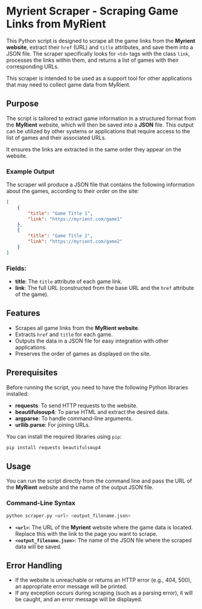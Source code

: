# Myrient Scraper - Scraping Game Links from MyRient

This Python script is designed to scrape all the game links from the **Myrient website**, extract their `href` (URL) and `title` attributes, and save them into a JSON file. The scraper specifically looks for `<td>` tags with the class `link`, processes the links within them, and returns a list of games with their corresponding URLs.

This scraper is intended to be used as a support tool for other applications that may need to collect game data from MyRient.

## Purpose

The script is tailored to extract game information in a structured format from the **MyRient** website, which will then be saved into a **JSON** file. This output can be utilized by other systems or applications that require access to the list of games and their associated URLs. 

It ensures the links are extracted in the same order they appear on the website.

### Example Output

The scraper will produce a JSON file that contains the following information about the games, according to their order on the site:

```json
[
    {
        "title": "Game Title 1",
        "link": "https://myrient.com/game1"
    },
    {
        "title": "Game Title 2",
        "link": "https://myrient.com/game2"
    }
]
```

### Fields:
- **title**: The `title` attribute of each game link.
- **link**: The full URL (constructed from the base URL and the `href` attribute of the game).

## Features

- Scrapes all game links from the **MyRient website**.
- Extracts `href` and `title` for each game.
- Outputs the data in a JSON file for easy integration with other applications.
- Preserves the order of games as displayed on the site.

## Prerequisites

Before running the script, you need to have the following Python libraries installed:

- **requests**: To send HTTP requests to the website.
- **beautifulsoup4**: To parse HTML and extract the desired data.
- **argparse**: To handle command-line arguments.
- **urllib.parse**: For joining URLs.

You can install the required libraries using `pip`:

```bash
pip install requests beautifulsoup4
```

## Usage

You can run the script directly from the command line and pass the URL of the **MyRient** website and the name of the output JSON file.

### Command-Line Syntax

```bash
python scraper.py <url> <output_filename.json>
```

- **`<url>`**: The URL of the **Myrient** website where the game data is located. Replace this with the link to the page you want to scrape.
- **`<output_filename.json>`**: The name of the JSON file where the scraped data will be saved.

## Error Handling

- If the website is unreachable or returns an HTTP error (e.g., 404, 500), an appropriate error message will be printed.
- If any exception occurs during scraping (such as a parsing error), it will be caught, and an error message will be displayed.

